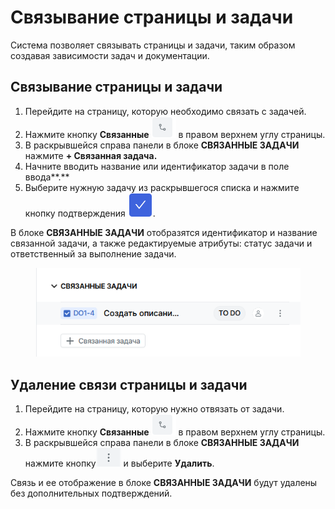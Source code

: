 # Связывание страницы и задачи

Система позволяет связывать страницы и задачи, таким образом создавая зависимости задач и документации.

## Связывание страницы и задачи

1. Перейдите на страницу, которую необходимо связать с задачей.
2. Нажмите кнопку **Связанные** <img src="../../../.gitbook/assets/изображение (1) (1) (1) (1).png" alt="" data-size="line"> в правом верхнем углу страницы.
3. В раскрывшейся справа панели в блоке **СВЯЗАННЫЕ ЗАДАЧИ** нажмите **+ Связанная задача.**
4. Начните вводить название или идентификатор задачи в поле ввода**.**
5. Выберите нужную задачу из раскрывшегося списка и нажмите кнопку подтверждения <img src="../../../.gitbook/assets/изображение (108).png" alt="" data-size="line">.

В блоке **СВЯЗАННЫЕ ЗАДАЧИ** отобразятся идентификатор и название связанной задачи, а также редактируемые атрибуты: статус задачи и ответственный за выполнение задачи.

<figure><img src="../../../.gitbook/assets/изображение (4) (1) (1).png" alt=""><figcaption></figcaption></figure>

## Удаление связи страницы и задачи

1. Перейдите на страницу, которую нужно отвязать от задачи.
2. Нажмите кнопку **Связанные** <img src="../../../.gitbook/assets/изображение (2) (1) (1) (1).png" alt="" data-size="line"> в правом верхнем углу страницы.&#x20;
3. В раскрывшейся справа панели в блоке **СВЯЗАННЫЕ ЗАДАЧИ** нажмите кнопку<img src="../../../.gitbook/assets/изображение (29).png" alt="" data-size="line"> и выберите **Удалить**.

Связь и ее отображение в блоке **СВЯЗАННЫЕ ЗАДАЧИ** будут удалены без дополнительных подтверждений.&#x20;

###


